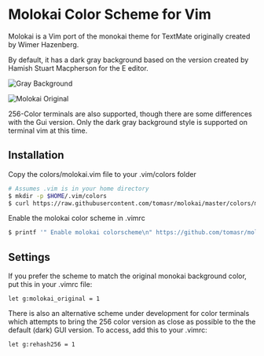# Molokai Color Scheme for Vim

Molokai is a Vim port of the monokai theme for TextMate originally created by Wimer Hazenberg.

By default, it has a dark gray background based on the version created by Hamish Stuart Macpherson for the E editor.

![Gray Background](http://www.winterdom.com/weblog/content/binary/WindowsLiveWriter/MolokaiforVim_8602/molokai_normal_small_3.png)

![Molokai Original](http://www.winterdom.com/weblog/content/binary/WindowsLiveWriter/MolokaiforVim_8602/molokai_original_small_3.png)

256-Color terminals are also supported, though there are some differences with the Gui version. Only the dark gray background style is supported on terminal vim at this time.

## Installation

Copy the colors/molokai.vim file to your .vim/colors folder

```bash
# Assumes .vim is in your home directory
$ mkdir -p $HOME/.vim/colors
$ curl https://raw.githubusercontent.com/tomasr/molokai/master/colors/molokai.vim > $HOME/.vim/colors/molokai.vim
```

Enable the molokai color scheme in .vimrc

```bash
$ printf '" Enable molokai colorscheme\n" https://github.com/tomasr/molokai\ncolorscheme molokai' >> $HOME/.vimrc
```

## Settings

If you prefer the scheme to match the original monokai background color, put this in your .vimrc file: 
```
let g:molokai_original = 1
```

There is also an alternative scheme under development for color terminals which attempts to bring the 256 color version as close as possible to the the default (dark) GUI version. To access, add this to your .vimrc:
```
let g:rehash256 = 1
```


